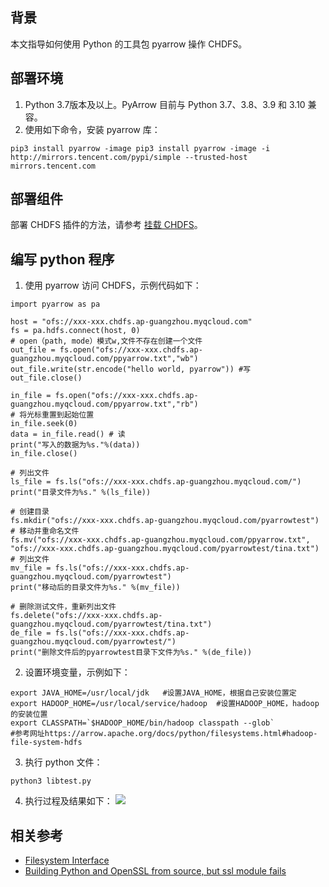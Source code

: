 ## 背景

本文指导如何使用 Python 的工具包 pyarrow 操作 CHDFS。

## 部署环境

1. Python 3.7版本及以上。PyArrow 目前与 Python 3.7、3.8、3.9 和 3.10 兼容。
2. 使用如下命令，安装 pyarrow 库：
```
pip3 install pyarrow -image pip3 install pyarrow -image -i http://mirrors.tencent.com/pypi/simple --trusted-host mirrors.tencent.com
```

## 部署组件

部署 CHDFS 插件的方法，请参考 [挂载 CHDFS](https://cloud.tencent.com/document/product/1105/36368)。

## 编写 python 程序

1. 使用 pyarrow 访问 CHDFS，示例代码如下：
```
import pyarrow as pa

host = "ofs://xxx-xxx.chdfs.ap-guangzhou.myqcloud.com"
fs = pa.hdfs.connect(host, 0)
# open（path, mode）模式w,文件不存在创建一个文件
out_file = fs.open("ofs://xxx-xxx.chdfs.ap-guangzhou.myqcloud.com/ppyarrow.txt","wb")
out_file.write(str.encode("hello world, pyarrow")) #写
out_file.close()

in_file = fs.open("ofs://xxx-xxx.chdfs.ap-guangzhou.myqcloud.com/ppyarrow.txt","rb")
# 将光标重置到起始位置
in_file.seek(0)
data = in_file.read() # 读
print("写入的数据为%s."%(data))
in_file.close()

# 列出文件
ls_file = fs.ls("ofs://xxx-xxx.chdfs.ap-guangzhou.myqcloud.com/")
print("目录文件为%s." %(ls_file))

# 创建目录
fs.mkdir("ofs://xxx-xxx.chdfs.ap-guangzhou.myqcloud.com/pyarrowtest")
# 移动并重命名文件
fs.mv("ofs://xxx-xxx.chdfs.ap-guangzhou.myqcloud.com/ppyarrow.txt", "ofs://xxx-xxx.chdfs.ap-guangzhou.myqcloud.com/pyarrowtest/tina.txt")
# 列出文件
mv_file = fs.ls("ofs://xxx-xxx.chdfs.ap-guangzhou.myqcloud.com/pyarrowtest")
print("移动后的目录文件为%s." %(mv_file))

# 删除测试文件，重新列出文件
fs.delete("ofs://xxx-xxx.chdfs.ap-guangzhou.myqcloud.com/pyarrowtest/tina.txt")
de_file = fs.ls("ofs://xxx-xxx.chdfs.ap-guangzhou.myqcloud.com/pyarrowtest/")
print("删除文件后的pyarrowtest目录下文件为%s." %(de_file))
```
2. 设置环境变量，示例如下：
```
export JAVA_HOME=/usr/local/jdk   #设置JAVA_HOME，根据自己安装位置定
export HADOOP_HOME=/usr/local/service/hadoop  #设置HADOOP_HOME，hadoop的安装位置
export CLASSPATH=`$HADOOP_HOME/bin/hadoop classpath --glob`
#参考网址https://arrow.apache.org/docs/python/filesystems.html#hadoop-file-system-hdfs
```
3. 执行 python 文件：
```
python3 libtest.py
```
4. 执行过程及结果如下：
![](https://qcloudimg.tencent-cloud.cn/raw/34bbfa9024866e17474311cb6a99da60.png)

## 相关参考

- [Filesystem Interface](https://arrow.apache.org/docs/python/filesystems.html#hadoop-file-system-hdfs)
- [Building Python and OpenSSL from source, but ssl module fails](https://stackoverflow.com/questions/60536472/building-python-and-openssl-from-source-but-ssl-module-fails)

